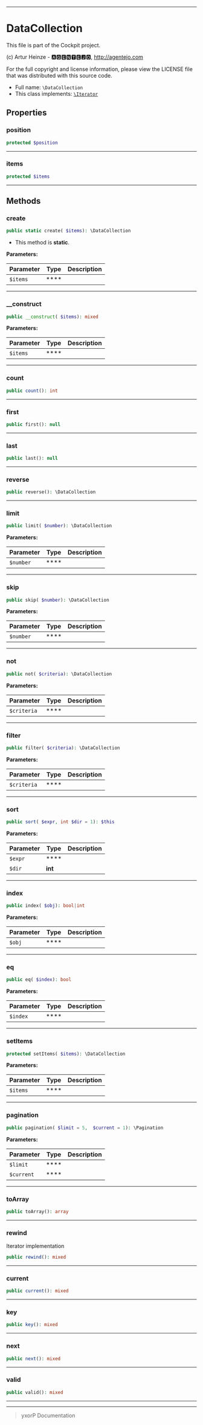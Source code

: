 ***

# DataCollection

This file is part of the Cockpit project.

(c) Artur Heinze - 🅰🅶🅴🅽🆃🅴🅹🅾, http://agentejo.com

For the full copyright and license information, please view the LICENSE
file that was distributed with this source code.

* Full name: `\DataCollection`
* This class implements:
[`\Iterator`](./Iterator.md)



## Properties


### position



```php
protected $position
```






***

### items



```php
protected $items
```






***

## Methods


### create



```php
public static create( $items): \DataCollection
```



* This method is **static**.




**Parameters:**

| Parameter | Type | Description |
|-----------|------|-------------|
| `$items` | **** |  |




***

### __construct



```php
public __construct( $items): mixed
```








**Parameters:**

| Parameter | Type | Description |
|-----------|------|-------------|
| `$items` | **** |  |




***

### count



```php
public count(): int
```











***

### first



```php
public first(): null
```











***

### last



```php
public last(): null
```











***

### reverse



```php
public reverse(): \DataCollection
```











***

### limit



```php
public limit( $number): \DataCollection
```








**Parameters:**

| Parameter | Type | Description |
|-----------|------|-------------|
| `$number` | **** |  |




***

### skip



```php
public skip( $number): \DataCollection
```








**Parameters:**

| Parameter | Type | Description |
|-----------|------|-------------|
| `$number` | **** |  |




***

### not



```php
public not( $criteria): \DataCollection
```








**Parameters:**

| Parameter | Type | Description |
|-----------|------|-------------|
| `$criteria` | **** |  |




***

### filter



```php
public filter( $criteria): \DataCollection
```








**Parameters:**

| Parameter | Type | Description |
|-----------|------|-------------|
| `$criteria` | **** |  |




***

### sort



```php
public sort( $expr, int $dir = 1): $this
```








**Parameters:**

| Parameter | Type | Description |
|-----------|------|-------------|
| `$expr` | **** |  |
| `$dir` | **int** |  |




***

### index



```php
public index( $obj): bool|int
```








**Parameters:**

| Parameter | Type | Description |
|-----------|------|-------------|
| `$obj` | **** |  |




***

### eq



```php
public eq( $index): bool
```








**Parameters:**

| Parameter | Type | Description |
|-----------|------|-------------|
| `$index` | **** |  |




***

### setItems



```php
protected setItems( $items): \DataCollection
```








**Parameters:**

| Parameter | Type | Description |
|-----------|------|-------------|
| `$items` | **** |  |




***

### pagination



```php
public pagination( $limit = 5,  $current = 1): \Pagination
```








**Parameters:**

| Parameter | Type | Description |
|-----------|------|-------------|
| `$limit` | **** |  |
| `$current` | **** |  |




***

### toArray



```php
public toArray(): array
```











***

### rewind

Iterator implementation

```php
public rewind(): mixed
```











***

### current



```php
public current(): mixed
```











***

### key



```php
public key(): mixed
```











***

### next



```php
public next(): mixed
```











***

### valid



```php
public valid(): mixed
```











***


***
> yxorP Documentation

